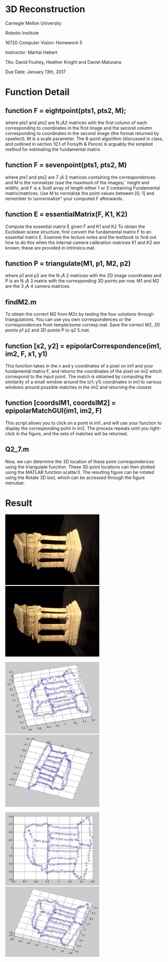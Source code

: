 # 3D Reconstruction
Carnegie Mellon University

Robotic Institute

16720 Computer Vision: Homework 5

Instructor: Martial Hebert

TAs: David Fouhey, Heather Knight and Daniel Maturana

Due Date: January 13th, 2017

# Function Detail
## function F = eightpoint(pts1, pts2, M);
where pts1 and pts2 are N ¡Á2 matrices with the first column of each corresponding to coordinates in the first image and the second column corresponding to coordinates in the second image (the format returned by cpselect). M is a scale parameter. The 8-point algorithm (discussed in class, and outlined in section 10.1 of Forsyth & Ponce) is arguably the simplest method for estimating the fundamental matrix.


## function F = sevenpoint(pts1, pts2, M)

where pts1 and pts2 are 7 ¡Á 2 matrices containing the correspondences and M is the normalizer (use the maximum of the images¡¯ height and width), and F is a 3cell array of length either 1 or 3 containing Fundamental matrix/matrices. Use M to normalize the point values between [0; 1] and remember to \unnormalize" your computed F afterwards.

## function E = essentialMatrix(F, K1, K2)

Compute the essential matrix E given F and K1 and K2 
To obtain the Euclidean scene structure, first convert the fundamental matrix F to an essential matrix E. Examine the lecture notes and the textbook to find out how to do this when the internal camera calibration matrices K1 and K2 are known; these are provided in intrinsics.mat.

## function P = triangulate(M1, p1, M2, p2)

where p1 and p2 are the N ¡Á 2 matrices with the 2D image coordinates and
P is an N ¡Á 3 matrix with the corresponding 3D points per row. M1 and M2 are
the 3 ¡Á 4 camera matrices. 

## findM2.m 
To obtain the correct M2 from M2s by testing the four solutions through triangulations. You can use you own correspondences or the correspondences from temple/some corresp.mat. Save the correct M2, 2D points p1 p2 and 3D points P to q2 5.mat.


## function [x2, y2] = epipolarCorrespondence(im1, im2, F, x1, y1)

This function takes in the x and y coordinates of a pixel on im1 and your fundamental matrix F, and returns the coordinates of the pixel on im2 which correspond to the input point. The match is obtained by computing the similarity of a small window around the (x1; y1) coordinates in im1 to various windows around possible matches in the im2 and returning the closest.

## function [coordsIM1, coordsIM2] = epipolarMatchGUI(im1, im2, F)

This script allows you to click on a point in im1, and will use your function to display the corresponding point in im2. The process repeats until you right-click in the figure, and the sets of matches will be returned. 

## Q2_7.m

Now, we can determine the 3D location of these point correspondences using
the triangulate function. These 3D point locations can then plotted using the
MATLAB function scatter3. The resulting figure can be rotated using the Rotate
3D tool, which can be accessed through the figure menubar.

# Result
<img src="hw4code/temple/im1.png" width="300"> <img src="hw4code/temple/im2.png" width="300">

<img src="hw4code/temple1.jpg" width="300"> <img src="hw4code/temple2.jpg" width="300">

<img src="hw4code/temple3.jpg" width="300"><img src="hw4code/temple4.jpg" width="300">

